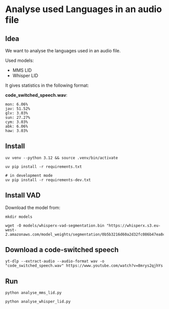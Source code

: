 # Analyse used Languages in an audio file

## Idea

We want to analyse the languages used in an audio file.

Used models:

- MMS LID
- Whisper LID

It gives statistics in the following format:

**code_switched_speech.wav**:

```
mon: 6.06%
jav: 51.52%
glv: 3.03%
sun: 27.27%
cym: 3.03%
abk: 6.06%
haw: 3.03%
```

## Install

```
uv venv --python 3.12 && source .venv/bin/activate

uv pip install -r requirements.txt

# in development mode
uv pip install -r requirements-dev.txt
```

## Install VAD

Download the model from:

```
mkdir models

wget -O models/whisperx-vad-segmentation.bin "https://whisperx.s3.eu-west-2.amazonaws.com/model_weights/segmentation/0b5b3216d60a2d32fc086b47ea8c67589aaeb26b7e07fcbe620d6d0b83e209ea/pytorch_model.bin"
```

## Download a code-switched speech

```
yt-dlp --extract-audio --audio-format wav -o "code_switched_speech.wav" https://www.youtube.com/watch?v=8mrys2qjhYs
```

## Run 

```
python analyse_mms_lid.py

python analyse_whisper_lid.py
```

